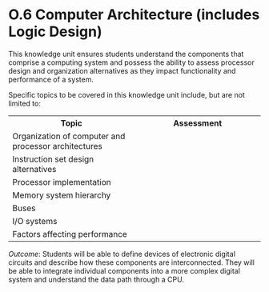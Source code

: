 # O.6 Computer Architecture (includes Logic Design)

This knowledge unit ensures students understand the components that
comprise a computing system and possess the ability to assess processor
design and organization alternatives as they impact functionality and
performance of a system.

Specific topics to be covered in this knowledge unit include, but are
not limited to:

<table>
	<tbody>
		<tr>
			<th>Topic</th>
			<th>Assessment</th>
		</tr>
		<tr>
			<td width="50%">Organization of computer and processor architectures</td>
			<td width="50%"></td>
		</tr>
		<tr>
			<td width="50%">Instruction set design alternatives</td>
			<td width="50%"></td>
		</tr>
		<tr>
			<td width="50%">Processor implementation</td>
			<td width="50%"></td>
		</tr>
		<tr>
			<td width="50%">Memory system hierarchy</td>
			<td width="50%"></td>
		</tr>
		<tr>
			<td width="50%">Buses</td>
			<td width="50%"></td>
		</tr>
		<tr>
			<td width="50%">I/O systems</td>
			<td width="50%"></td>
		</tr>
		<tr>
			<td width="50%">Factors affecting performance</td>
			<td width="50%"></td>
		</tr>
	</tbody>
</table>

*Outcome*: Students will be able to define devices of electronic digital
circuits and describe how these components are interconnected. They will
be able to integrate individual components into a more complex digital
system and understand the data path through a CPU.
